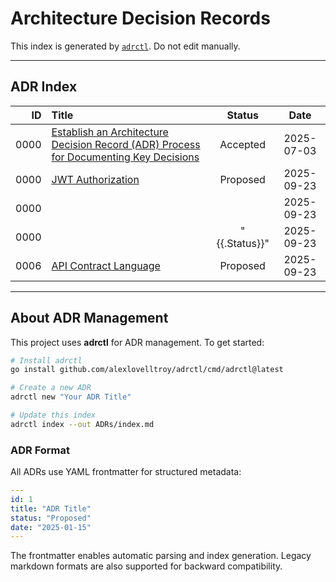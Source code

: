 # Architecture Decision Records

This index is generated by [`adrctl`](https://github.com/alexlovelltroy/adrctl). Do not edit manually.

---

## ADR Index

| ID | Title | Status | Date |
|---:|:------|:------:|:-----:|
| 0000 | [Establish an Architecture Decision Record (ADR) Process for Documenting Key Decisions](./000-adr-process.md) | Accepted | 2025-07-03 |
| 0000 | [JWT Authorization](./001-JWT-Authorization.md) | Proposed | 2025-09-23 |
| 0000 | [](./README.md) |  | 2025-09-23 |
| 0000 | [](./template.md) | "{{.Status}}" | 2025-09-23 |
| 0006 | [API Contract Language](./0006-api-contract-language.md) | Proposed | 2025-09-23 |


---

## About ADR Management

This project uses **adrctl** for ADR management. To get started:

```bash
# Install adrctl
go install github.com/alexlovelltroy/adrctl/cmd/adrctl@latest

# Create a new ADR
adrctl new "Your ADR Title"

# Update this index
adrctl index --out ADRs/index.md
```

### ADR Format

All ADRs use YAML frontmatter for structured metadata:

```yaml
---
id: 1
title: "ADR Title"
status: "Proposed"
date: "2025-01-15"
---
```

The frontmatter enables automatic parsing and index generation. Legacy markdown formats are also supported for backward compatibility.

